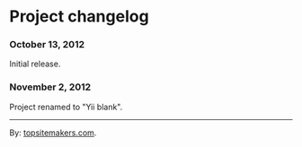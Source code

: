 # Project changelog

### October 13, 2012

Initial release.

### November 2, 2012

Project renamed to "Yii blank".

<hr>

By: [topsitemakers.com](http://www.topsitemakers.com).
